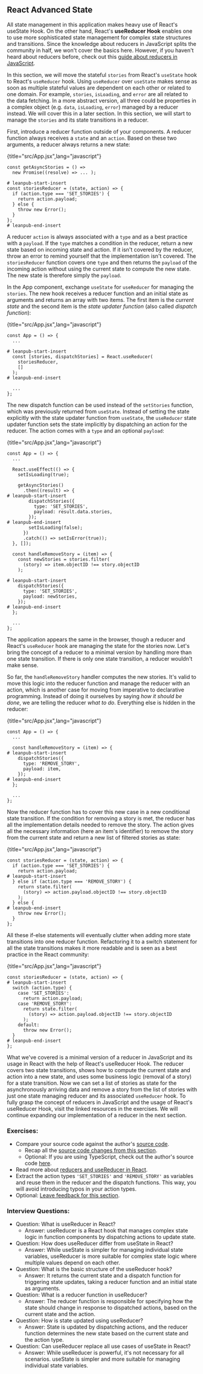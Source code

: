 ## React Advanced State

All state management in this application makes heavy use of React's useState Hook. On the other hand, React's **useReducer Hook** enables one to use more sophisticated state management for complex state structures and transitions. Since the knowledge about reducers in JavaScript splits the community in half, we won't cover the basics here. However, if you haven't heard about reducers before, check out this [guide about reducers in JavaScript](https://www.robinwieruch.de/javascript-reducer/).

In this section, we will move the stateful `stories` from React's `useState` hook to React's `useReducer` hook. Using `useReducer` over `useState` makes sense as soon as multiple stateful values are dependent on each other or related to one domain. For example, `stories`, `isLoading`, and `error` are all related to the data fetching. In a more abstract version, all three could be properties in a complex object (e.g. `data`, `isLoading`, `error`) managed by a reducer instead. We will cover this in a later section. In this section, we will start to manage the `stories` and its state transitions in a reducer.

First, introduce a reducer function outside of your components. A reducer function always receives a `state` and an `action`. Based on these two arguments, a reducer always returns a new state:

{title="src/App.jsx",lang="javascript"}
~~~~~~~
const getAsyncStories = () =>
  new Promise((resolve) => ... );

# leanpub-start-insert
const storiesReducer = (state, action) => {
  if (action.type === 'SET_STORIES') {
    return action.payload;
  } else {
    throw new Error();
  }
};
# leanpub-end-insert
~~~~~~~

A reducer `action` is always associated with a `type` and as a best practice with a `payload`. If the `type` matches a condition in the reducer, return a new state based on incoming state and action. If it isn't covered by the reducer, throw an error to remind yourself that the implementation isn't covered. The `storiesReducer` function covers one `type` and then returns the `payload` of the incoming action without using the current state to compute the new state. The new state is therefore simply the `payload`.

In the App component, exchange `useState` for `useReducer` for managing the `stories`. The new hook receives a reducer function and an initial state as arguments and returns an array with two items. The first item is the *current state* and the second item is the *state updater function* (also called *dispatch function*):

{title="src/App.jsx",lang="javascript"}
~~~~~~~
const App = () => {
  ...

# leanpub-start-insert
  const [stories, dispatchStories] = React.useReducer(
    storiesReducer,
    []
  );
# leanpub-end-insert

  ...
};
~~~~~~~

The new dispatch function can be used instead of the `setStories` function, which was previously returned from `useState`. Instead of setting the state explicitly with the state updater function from `useState`, the `useReducer` state updater function sets the state implicitly by dispatching an action for the reducer. The action comes with a `type` and an optional `payload`:

{title="src/App.jsx",lang="javascript"}
~~~~~~~
const App = () => {
  ...

  React.useEffect(() => {
    setIsLoading(true);

    getAsyncStories()
      .then((result) => {
# leanpub-start-insert
        dispatchStories({
          type: 'SET_STORIES',
          payload: result.data.stories,
        });
# leanpub-end-insert
        setIsLoading(false);
      })
      .catch(() => setIsError(true));
  }, []);

  const handleRemoveStory = (item) => {
    const newStories = stories.filter(
      (story) => item.objectID !== story.objectID
    );

# leanpub-start-insert
    dispatchStories({
      type: 'SET_STORIES',
      payload: newStories,
    });
# leanpub-end-insert
  };

  ...
};
~~~~~~~

The application appears the same in the browser, though a reducer and React's `useReducer` hook are managing the state for the stories now. Let's bring the concept of a reducer to a minimal version by handling more than one state transition. If there is only one state transition, a reducer wouldn't make sense.

So far, the `handleRemoveStory` handler computes the new stories. It's valid to move this logic into the reducer function and manage the reducer with an action, which is another case for moving from imperative to declarative programming. Instead of doing it ourselves by saying *how it should be done*, we are telling the reducer *what to do*. Everything else is hidden in the reducer:

{title="src/App.jsx",lang="javascript"}
~~~~~~~
const App = () => {
  ...

  const handleRemoveStory = (item) => {
# leanpub-start-insert
    dispatchStories({
      type: 'REMOVE_STORY',
      payload: item,
    });
# leanpub-end-insert
  };

  ...
};
~~~~~~~

Now the reducer function has to cover this new case in a new conditional state transition. If the condition for removing a story is met, the reducer has all the implementation details needed to remove the story. The action gives all the necessary information (here an item's identifier) to remove the story from the current state and return a new list of filtered stories as state:

{title="src/App.jsx",lang="javascript"}
~~~~~~~
const storiesReducer = (state, action) => {
  if (action.type === 'SET_STORIES') {
    return action.payload;
# leanpub-start-insert
  } else if (action.type === 'REMOVE_STORY') {
    return state.filter(
      (story) => action.payload.objectID !== story.objectID
    );
  } else {
# leanpub-end-insert
    throw new Error();
  }
};
~~~~~~~

All these if-else statements will eventually clutter when adding more state transitions into one reducer function. Refactoring it to a switch statement for all the state transitions makes it more readable and is seen as a best practice in the React community:

{title="src/App.jsx",lang="javascript"}
~~~~~~~
const storiesReducer = (state, action) => {
# leanpub-start-insert
  switch (action.type) {
    case 'SET_STORIES':
      return action.payload;
    case 'REMOVE_STORY':
      return state.filter(
        (story) => action.payload.objectID !== story.objectID
      );
    default:
      throw new Error();
  }
# leanpub-end-insert
};
~~~~~~~

What we've covered is a minimal version of a reducer in JavaScript and its usage in React with the help of React's useReducer Hook. The reducer covers two state transitions, shows how to compute the current state and action into a new state, and uses some business logic (removal of a story) for a state transition. Now we can set a list of stories as state for the asynchronously arriving data and remove a story from the list of stories with just one state managing reducer and its associated `useReducer` hook. To fully grasp the concept of reducers in JavaScript and the usage of React's useReducer Hook, visit the linked resources in the exercises. We will continue expanding our implementation of a reducer in the next section.

### Exercises:

* Compare your source code against the author's [source code](https://bit.ly/48GEXd8).
  * Recap all the [source code changes from this section](https://bit.ly/3UbjXqx).
  * Optional: If you are using TypeScript, check out the author's source code [here](https://bit.ly/3RijH3Q).
* Read more about [reducers and useReducer in React](https://www.robinwieruch.de/react-usereducer-hook/).
* Extract the action types `'SET_STORIES'` and `'REMOVE_STORY'` as variables and reuse them in the reducer and the dispatch functions. This way, you will avoid introducing typos in your action types.
* Optional: [Leave feedback for this section](https://forms.gle/tNqqVynwQV9Ym9u68).

### Interview Questions:

* Question: What is useReducer in React?
  * Answer: useReducer is a React hook that manages complex state logic in function components by dispatching actions to update state.
* Question: How does useReducer differ from useState in React?
  * Answer: While useState is simpler for managing individual state variables, useReducer is more suitable for complex state logic where multiple values depend on each other.
* Question: What is the basic structure of the useReducer hook?
  * Answer: It returns the current state and a dispatch function for triggering state updates, taking a reducer function and an initial state as arguments.
* Question: What is a reducer function in useReducer?
  * Answer: The reducer function is responsible for specifying how the state should change in response to dispatched actions, based on the current state and the action.
* Question: How is state updated using useReducer?
  * Answer: State is updated by dispatching actions, and the reducer function determines the new state based on the current state and the action type.
* Question: Can useReducer replace all use cases of useState in React?
  * Answer: While useReducer is powerful, it's not necessary for all scenarios. useState is simpler and more suitable for managing individual state variables.